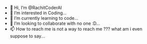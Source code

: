 - 👋 Hi, I’m @RachitCoderAI
- 👀 I’m interested in Coding...
- 🌱 I’m currently learning to code...
- 💞️ I’m looking to collaborate with no one :D...
- 📫 How to reach me is not a way to reach me ??? what am i even suppose to say...

<!---
RachitCoderAI/RachitCoderAI is a ✨ special ✨ repository because its `README.md` (this file) appears on your GitHub profile.
You can click the Preview link to take a look at your changes.
--->

